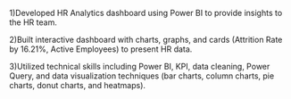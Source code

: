 1)Developed HR Analytics dashboard using Power BI to provide insights to the HR team.

2)Built interactive dashboard with charts, graphs, and cards (Attrition Rate by 16.21%, Active
Employees) to present HR data.

3)Utilized technical skills including Power BI, KPI, data cleaning, Power Query, and data visualization techniques
(bar charts, column charts, pie charts, donut charts, and heatmaps).
